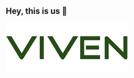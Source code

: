 ## Hey, this is us 👋

![Company Photo](https://github.com/viven-inc/.github/blob/main/image/viven_logo.png)


